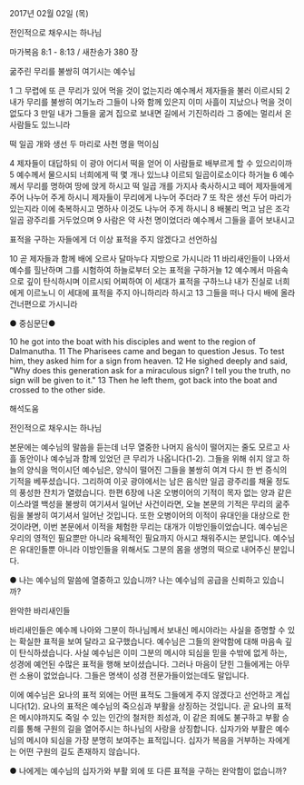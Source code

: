 2017년 02월 02일 (목)

전인적으로 채우시는 하나님 



마가복음 8:1 - 8:13 / 새찬송가 380 장


굶주린 무리를 불쌍히 여기시는 예수님 

1 그 무렵에 또 큰 무리가 있어 먹을 것이 없는지라 예수께서 제자들을 불러 이르시되 2 내가 무리를 불쌍히 여기노라 그들이 나와 함께 있은지 이미 사흘이 지났으나 먹을 것이 없도다 3 만일 내가 그들을 굶겨 집으로 보내면 길에서 기진하리라 그 중에는 멀리서 온 사람들도 있느니라 


떡 일곱 개와 생선 두 마리로 사천 명을 먹이심 

4 제자들이 대답하되 이 광야 어디서 떡을 얻어 이 사람들로 배부르게 할 수 있으리이까 5 예수께서 물으시되 너희에게 떡 몇 개나 있느냐 이르되 일곱이로소이다 하거늘 6 예수께서 무리를 명하여 땅에 앉게 하시고 떡 일곱 개를 가지사 축사하시고 떼어 제자들에게 주어 나누어 주게 하시니 제자들이 무리에게 나누어 주더라 7 또 작은 생선 두어 마리가 있는지라 이에 축복하시고 명하사 이것도 나누어 주게 하시니 8 배불리 먹고 남은 조각 일곱 광주리를 거두었으며 9 사람은 약 사천 명이었더라 예수께서 그들을 흩어 보내시고 


표적을 구하는 자들에게 더 이상 표적을 주지 않겠다고 선언하심 

10 곧 제자들과 함께 배에 오르사 달마누다 지방으로 가시니라 11 바리새인들이 나와서 예수를 힐난하며 그를 시험하여 하늘로부터 오는 표적을 구하거늘 12 예수께서 마음속으로 깊이 탄식하시며 이르시되 어찌하여 이 세대가 표적을 구하느냐 내가 진실로 너희에게 이르노니 이 세대에 표적을 주지 아니하리라 하시고 13 그들을 떠나 다시 배에 올라 건너편으로 가시니라 


● 중심문단● 

10 he got into the boat with his disciples and went to the region of Dalmanutha. 11 The Pharisees came and began to question Jesus. To test him, they asked him for a sign from heaven. 12 He sighed deeply and said, "Why does this generation ask for a miraculous sign? I tell you the truth, no sign will be given to it." 13 Then he left them, got back into the boat and crossed to the other side.

해석도움





전인적으로 채우시는 하나님 

본문에는 예수님의 말씀을 듣는데 너무 열중한 나머지 음식이 떨어지는 줄도 모르고 사흘 동안이나 예수님과 함께 있었던 큰 무리가 나옵니다(1-2). 그들을 위해 쉬지 않고 하늘의 양식을 먹이시던 예수님은, 양식이 떨어진 그들을 불쌍히 여겨 다시 한 번 증식의 기적을 베푸셨습니다. 그리하여 이곳 광야에서는 남은 음식만 일곱 광주리를 채울 정도의 풍성한 잔치가 열렸습니다. 한편 6장에 나온 오병이어의 기적이 목자 없는 양과 같은 이스라엘 백성을 불쌍히 여기셔서 일어난 사건이라면, 오늘 본문의 기적은 무리의 굶주림을 불쌍히 여기셔서 일어난 것입니다. 또한 오병이어의 이적이 유대인을 대상으로 한 것이라면, 이번 본문에서 이적을 체험한 무리는 대개가 이방인들이었습니다. 예수님은 우리의 영적인 필요뿐만 아니라 육체적인 필요까지 아시고 채워주시는 분입니다. 예수님은 유대인들뿐 아니라 이방인들을 위해서도 그분의 몸을 생명의 떡으로 내어주신 분입니다. 

● 나는 예수님의 말씀에 열중하고 있습니까? 나는 예수님의 공급을 신뢰하고 있습니까? 

완악한 바리새인들 

바리새인들은 예수께 나아와 그분이 하나님께서 보내신 메시야라는 사실을 증명할 수 있는 확실한 표적을 보여 달라고 요구했습니다. 예수님은 그들의 완악함에 대해 마음속 깊이 탄식하셨습니다. 사실 예수님은 이미 그분의 메시야 되심을 믿을 수밖에 없게 하는, 성경에 예언된 수많은 표적을 행해 보이셨습니다. 그러나 마음이 닫힌 그들에게는 아무런 소용이 없었습니다. 그들은 명색이 성경 전문가들이었는데도 말입니다.

이에 예수님은 요나의 표적 외에는 어떤 표적도 그들에게 주지 않겠다고 선언하고 계십니다(12). 요나의 표적은 예수님의 죽으심과 부활을 상징하는 것입니다. 곧 요나의 표적은 메시야까지도 죽일 수 있는 인간의 철저한 죄성과, 이 같은 죄에도 불구하고 부활 승리를 통해 구원의 길을 열어주시는 하나님의 사랑을 상징합니다. 십자가와 부활은 예수님의 메시야 되심을 가장 분명히 보여주는 표적입니다. 십자가 복음을 거부하는 자에게는 어떤 구원의 길도 존재하지 않습니다. 

● 나에게는 예수님의 십자가와 부활 외에 또 다른 표적을 구하는 완악함이 없습니까?